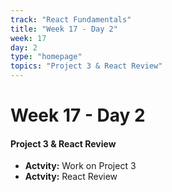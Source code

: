 ```yaml
---
track: "React Fundamentals"
title: "Week 17 - Day 2"
week: 17
day: 2
type: "homepage"
topics: "Project 3 & React Review"
---
```



# Week 17 - Day 2

#### Project 3 & React Review 
- **Actvity:** Work on Project 3
- **Actvity:** React Review


